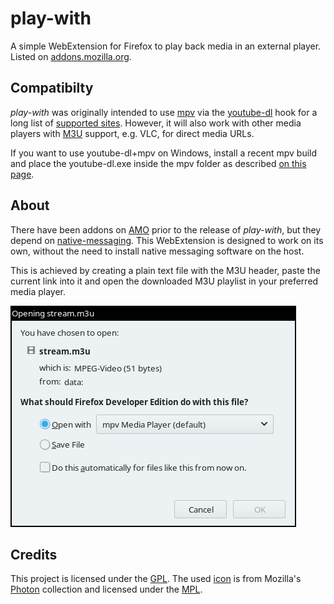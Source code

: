 # play-with

A simple WebExtension for Firefox to play back media in an external player.
Listed on [addons.mozilla.org][AMO-play-with].

## Compatibilty

*play-with* was originally intended to use [mpv] via the [youtube-dl] hook for a long list of [supported sites]. However, it will also work with other media players with [M3U] support, e.g. VLC, for direct media URLs.

If you want to use youtube-dl+mpv on Windows, install a recent mpv build and place the youtube-dl.exe inside the mpv folder as described [on this page][mpv-win].

## About

There have been addons on [AMO] prior to the release of *play-with*, but they depend on [native-messaging]. This WebExtension is designed to work on its own, without the need to install native messaging software on the host.

This is achieved by creating a plain text file with the M3U header, paste the current link into it and open the downloaded M3U playlist in your preferred media player.

![Screenshot](screenshot.png)

## Credits

This project is licensed under the [GPL]. The used [icon] is from Mozilla's [Photon] collection and licensed under the [MPL].

<!-- References -->
[AMO]: https://addons.mozilla.org/
[AMO-play-with]: https://addons.mozilla.org/firefox/addon/play-with/
[GPL]: COPYING
[icon]: src/icons/play-16.svg
[m3u]: https://en.wikipedia.org/wiki/M3U
[MPL]: https://www.mozilla.org/en-US/MPL/2.0/
[mpv]: https://mpv.io/
[mpv-win]: https://mpv.srsfckn.biz/
[native-messaging]: https://developer.mozilla.org/en-US/Add-ons/WebExtensions/Native_messaging
[Photon]: https://design.firefox.com/icons/viewer/#play
[supported sites]: https://rg3.github.io/youtube-dl/supportedsites.html
[youtube-dl]: https://youtube-dl.org/

